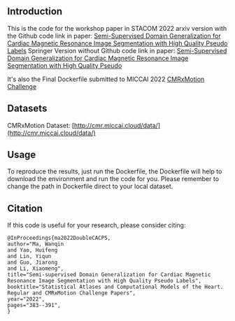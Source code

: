 ## Introduction
This is the code for the workshop paper in STACOM 2022 
arxiv version with the Github code link in paper:
[Semi-Supervised Domain Generalization for Cardiac Magnetic Resonance Image Segmentation with High Quality Pseudo Labels](https://arxiv.org/abs/2209.15451)
Springer Version without Github code link in paper:
[Semi-Supervised Domain Generalization for Cardiac Magnetic Resonance Image Segmentation with High Quality Pseudo](https://link.springer.com/chapter/10.1007/978-3-031-23443-9_35)

It's also the Final Dockerfile submitted to MICCAI 2022 [CMRxMotion Challenge](http://cmr.miccai.cloud/)

## Datasets
CMRxMotion Dataset: [http://cmr.miccai.cloud/data/](http://cmr.miccai.cloud/data/)


## Usage
To reproduce the results, just run the Dockerfile, the Dockerfile will help to download the environment and run the code for you.
Please remember to change the path in Dockerfile direct to your local dataset.

## Citation
If this code is useful for your research, please consider citing:

```
@InProceedings{ma2022DoubleCACPS,
author="Ma, Wanqin
and Yao, Huifeng
and Lin, Yiqun
and Guo, Jiarong
and Li, Xiaomeng",
title="Semi-supervised Domain Generalization for Cardiac Magnetic Resonance Image Segmentation with High Quality Pseudo Labels",
booktitle="Statistical Atlases and Computational Models of the Heart. Regular and CMRxMotion Challenge Papers",
year="2022",
pages="383--391",
}
```
